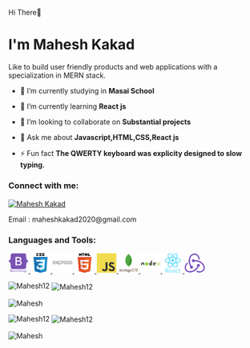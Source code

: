 <p>Hi There👋</p>
<h1>I'm Mahesh Kakad</h1>



<p align="left" font >Like to build user friendly products and web applications with a specialization in MERN stack.</p>

- 🔭 I’m currently studying in **Masai School**

- 🌱 I’m currently learning **React js**

- 👯 I’m looking to collaborate on **Substantial projects**

- 💬 Ask me about **Javascript,HTML,CSS,React js**

- ⚡ Fun fact **The QWERTY keyboard was explicity designed to slow typing.**


<h3 align="left">Connect with me:</h3>
<p align="left">
<a href= "https://www.linkedin.com/in/maheshkakad12/" target="blank"><img align="center" src="https://raw.githubusercontent.com/rahuldkjain/github-profile-readme-generator/master/src/images/icons/Social/linked-in-alt.svg" alt="Mahesh Kakad" height="30" width="40" /></a>
</p>
<p>Email : maheshkakad2020@gmail.com</a>

<h3 align="left">Languages and Tools:</h3>
<p align="left"> <a href="https://getbootstrap.com" target="_blank" rel="noreferrer"> <img src="https://raw.githubusercontent.com/devicons/devicon/master/icons/bootstrap/bootstrap-plain-wordmark.svg" alt="bootstrap" width="40" height="40"/> </a> <a href="https://www.w3schools.com/css/" target="_blank" rel="noreferrer"> <img src="https://raw.githubusercontent.com/devicons/devicon/master/icons/css3/css3-original-wordmark.svg" alt="css3" width="40" height="40"/> </a> <a href="https://expressjs.com" target="_blank" rel="noreferrer"> <img src="https://raw.githubusercontent.com/devicons/devicon/master/icons/express/express-original-wordmark.svg" alt="express" width="40" height="40"/> </a> <a href="https://www.w3.org/html/" target="_blank" rel="noreferrer"> <img src="https://raw.githubusercontent.com/devicons/devicon/master/icons/html5/html5-original-wordmark.svg" alt="html5" width="40" height="40"/> </a> <a href="https://developer.mozilla.org/en-US/docs/Web/JavaScript" target="_blank" rel="noreferrer"> <img src="https://raw.githubusercontent.com/devicons/devicon/master/icons/javascript/javascript-original.svg" alt="javascript" width="40" height="40"/> </a> <a href="https://www.mongodb.com/" target="_blank" rel="noreferrer"> <img src="https://raw.githubusercontent.com/devicons/devicon/master/icons/mongodb/mongodb-original-wordmark.svg" alt="mongodb" width="40" height="40"/> </a> <a href="https://nodejs.org" target="_blank" rel="noreferrer"> <img src="https://raw.githubusercontent.com/devicons/devicon/master/icons/nodejs/nodejs-original-wordmark.svg" alt="nodejs" width="40" height="40"/> </a> <a href="https://reactjs.org/" target="_blank" rel="noreferrer"> <img src="https://raw.githubusercontent.com/devicons/devicon/master/icons/react/react-original-wordmark.svg" alt="react" width="40" height="40"/> </a> <a href="https://redux.js.org" target="_blank" rel="noreferrer"> <img src="https://raw.githubusercontent.com/devicons/devicon/master/icons/redux/redux-original.svg" alt="redux" width="40" height="40"/> </a> </p> 


<p><img align="left" src="https://github-readme-stats.vercel.app/api/top-langs?username=Mahesh12&show_icons=true&locale=en&layout=compact" alt="Mahesh12" /></p>

<p>&nbsp;<img align="center" src="https://github-readme-stats.vercel.app/api?username=Mahesh12&show_icons=true&locale=en" alt="Mahesh12" /></p>

<p><img align="center" src="https://github-readme-streak-stats.herokuapp.com/?user=Mahesh12&" alt="Mahesh" /></p>

<p><img align="left" src="https://github-readme-stats.vercel.app/api/top-langs?username=Mahesh12&show_icons=true&locale=en&layout=compact" alt="Mahesh12" /></p>

<p>&nbsp;<img align="center" src="https://github-readme-stats.vercel.app/api?username=Mahesh12&show_icons=true&locale=en" alt="Mahesh12" /></p>

<p><img align="center" src="https://github-readme-streak-stats.herokuapp.com/?user=Mahesh12&" alt="Mahesh" /></p>


